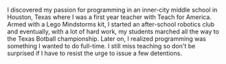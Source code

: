 I discovered my passion for programming in an inner-city middle school in Houston, Texas where I was a first year teacher with Teach for America. Armed with a Lego Mindstorms kit, I started an after-school robotics club and eventually, with a lot of hard work, my students marched all the way to the Texas Botball championship. Later on, I realized programming was something I wanted to do full-time. I still miss teaching so don't be surprised if I have to resist the urge to issue a few detentions.

